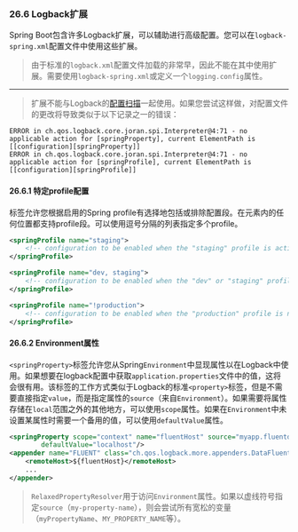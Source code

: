 ### 26.6 Logback扩展

Spring Boot包含许多Logback扩展，可以辅助进行高级配置。您可以在`logback-spring.xml`配置文件中使用这些扩展。

>由于标准的`logback.xml`配置文件加载的非常早，因此不能在其中使用扩展。需要使用`logback-spring.xml`或定义一个`logging.config`属性。

---

>扩展不能与Logback的[配置扫描](https://logback.qos.ch/manual/configuration.html#autoScan)一起使用。如果您尝试这样做，对配置文件的更改将导致类似于以下记录之一的错误：

```
ERROR in ch.qos.logback.core.joran.spi.Interpreter@4:71 - no applicable action for [springProperty], current ElementPath is [[configuration][springProperty]]
ERROR in ch.qos.logback.core.joran.spi.Interpreter@4:71 - no applicable action for [springProfile], current ElementPath is [[configuration][springProfile]]
```

#### 26.6.1 特定profile配置

<springProfile>标签允许您根据启用的Spring profile有选择地包括或排除配置段。在<configuration>元素内的任何位置都支持profile段。可以使用逗号分隔的列表指定多个profile。

```xml
<springProfile name="staging">
    <!-- configuration to be enabled when the "staging" profile is active -->
</springProfile>

<springProfile name="dev, staging">
    <!-- configuration to be enabled when the "dev" or "staging" profiles are active -->
</springProfile>

<springProfile name="!production">
    <!-- configuration to be enabled when the "production" profile is not active -->
</springProfile>
```

#### 26.6.2 Environment属性

`<springProperty>`标签允许您从Spring`Environment`中显现属性以在Logback中使用。如果想要在logback配置中获取`application.properties`文件中的值，这将会很有用。该标签的工作方式类似于Logback的标准`<property>`标签，但是不需要直接指定`value`，而是指定属性的`source`（来自`Environment`）。如果需要将属性存储在`local`范围之外的其他地方，可以使用`scope`属性。如果在`Environment`中未设置某属性时需要一个备用的值，可以使用`defaultValue`属性。

```xml
<springProperty scope="context" name="fluentHost" source="myapp.fluentd.host"
        defaultValue="localhost"/>
<appender name="FLUENT" class="ch.qos.logback.more.appenders.DataFluentAppender">
    <remoteHost>${fluentHost}</remoteHost>
    ...
</appender>
```

>`RelaxedPropertyResolver`用于访问`Environment`属性。如果以虚线符号指定`source`（`my-property-name`），则会尝试所有宽松的变量（`myPropertyName`、`MY_PROPERTY_NAME`等）。